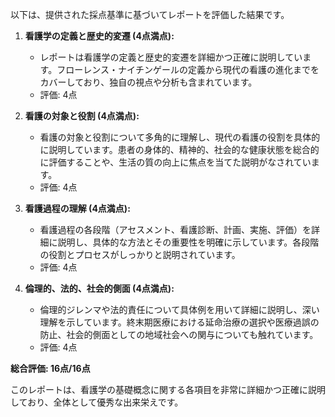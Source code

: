 以下は、提供された採点基準に基づいてレポートを評価した結果です。

1. **看護学の定義と歴史的変遷 (4点満点):**
   - レポートは看護学の定義と歴史的変遷を詳細かつ正確に説明しています。フローレンス・ナイチンゲールの定義から現代の看護の進化までをカバーしており、独自の視点や分析も含まれています。
   - 評価: 4点

2. **看護の対象と役割 (4点満点):**
   - 看護の対象と役割について多角的に理解し、現代の看護の役割を具体的に説明しています。患者の身体的、精神的、社会的な健康状態を総合的に評価することや、生活の質の向上に焦点を当てた説明がなされています。
   - 評価: 4点

3. **看護過程の理解 (4点満点):**
   - 看護過程の各段階（アセスメント、看護診断、計画、実施、評価）を詳細に説明し、具体的な方法とその重要性を明確に示しています。各段階の役割とプロセスがしっかりと説明されています。
   - 評価: 4点

4. **倫理的、法的、社会的側面 (4点満点):**
   - 倫理的ジレンマや法的責任について具体例を用いて詳細に説明し、深い理解を示しています。終末期医療における延命治療の選択や医療過誤の防止、社会的側面としての地域社会への関与についても触れています。
   - 評価: 4点

**総合評価: 16点/16点**

このレポートは、看護学の基礎概念に関する各項目を非常に詳細かつ正確に説明しており、全体として優秀な出来栄えです。